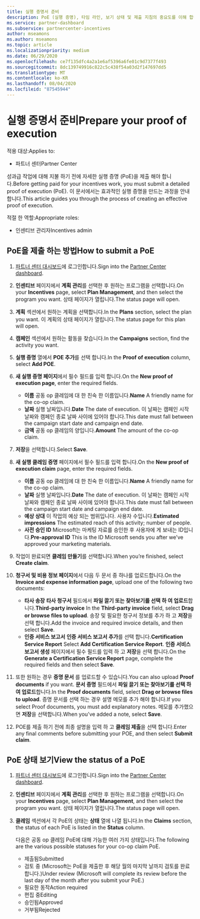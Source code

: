 ```yaml
---
title: 실행 증명서 준비
description: PoE (실행 증명), 타임 라인, 보기 상태 및 제출 지침의 중요도를 이해 합니다.
ms.service: partner-dashboard
ms.subservice: partnercenter-incentives
author: mseamons
ms.author: mseamons
ms.topic: article
ms.localizationpriority: medium
ms.date: 06/29/2020
ms.openlocfilehash: ce7f135dfc4a2a1e6af5396a6fe01c9d7377f493
ms.sourcegitcommit: 8dc139749916c822c5c438f54a03d2f147697dd5
ms.translationtype: MT
ms.contentlocale: ko-KR
ms.lasthandoff: 08/04/2020
ms.locfileid: "87545944"
---
```

# <a name="prepare-your-proof-of-execution"></a><span data-ttu-id="0e371-103">실행 증명서 준비</span><span class="sxs-lookup"><span data-stu-id="0e371-103">Prepare your proof of execution</span></span>

<span data-ttu-id="0e371-104">적용 대상:</span><span class="sxs-lookup"><span data-stu-id="0e371-104">Applies to:</span></span>

- <span data-ttu-id="0e371-105">파트너 센터</span><span class="sxs-lookup"><span data-stu-id="0e371-105">Partner Center</span></span>

<span data-ttu-id="0e371-106">성과급 작업에 대해 지불 하기 전에 자세한 실행 증명 (PoE)을 제출 해야 합니다.</span><span class="sxs-lookup"><span data-stu-id="0e371-106">Before getting paid for your incentives work, you must submit a detailed proof of execution (PoE).</span></span> <span data-ttu-id="0e371-107">이 문서에서는 효과적인 실행 증명을 만드는 과정을 안내 합니다.</span><span class="sxs-lookup"><span data-stu-id="0e371-107">This article guides you through the process of creating an effective proof of execution.</span></span>

<span data-ttu-id="0e371-108">적절 한 역할:</span><span class="sxs-lookup"><span data-stu-id="0e371-108">Appropriate roles:</span></span>

- <span data-ttu-id="0e371-109">인센티브 관리자</span><span class="sxs-lookup"><span data-stu-id="0e371-109">Incentives admin</span></span>

## <a name="how-to-submit-a-poe"></a><span data-ttu-id="0e371-110">PoE을 제출 하는 방법</span><span class="sxs-lookup"><span data-stu-id="0e371-110">How to submit a PoE</span></span>

1. <span data-ttu-id="0e371-111">[파트너 센터 대시보드](https://partner.microsoft.com/dashboard/)에 로그인합니다.</span><span class="sxs-lookup"><span data-stu-id="0e371-111">Sign into the [Partner Center dashboard](https://partner.microsoft.com/dashboard/).</span></span>

2. <span data-ttu-id="0e371-112">**인센티브** 페이지에서 **계획 관리**를 선택한 후 원하는 프로그램을 선택합니다.</span><span class="sxs-lookup"><span data-stu-id="0e371-112">On your **Incentives** page, select **Plan Management**, and then select the program you want.</span></span> <span data-ttu-id="0e371-113">상태 페이지가 열립니다.</span><span class="sxs-lookup"><span data-stu-id="0e371-113">The status page will open.</span></span>

3. <span data-ttu-id="0e371-114">**계획** 섹션에서 원하는 계획을 선택합니다.</span><span class="sxs-lookup"><span data-stu-id="0e371-114">In the **Plans** section, select the plan you want.</span></span> <span data-ttu-id="0e371-115">이 계획의 상태 페이지가 열립니다.</span><span class="sxs-lookup"><span data-stu-id="0e371-115">The status page for this plan will open.</span></span>

4. <span data-ttu-id="0e371-116">**캠페인** 섹션에서 원하는 활동을 찾습니다.</span><span class="sxs-lookup"><span data-stu-id="0e371-116">In the **Campaigns** section, find the activity you want.</span></span>

5. <span data-ttu-id="0e371-117">**실행 증명** 열에서 **POE 추가**를 선택 합니다.</span><span class="sxs-lookup"><span data-stu-id="0e371-117">In the **Proof of execution** column, select **Add POE**.</span></span>

6. <span data-ttu-id="0e371-118">**새 실행 증명 페이지**에서 필수 필드를 입력 합니다.</span><span class="sxs-lookup"><span data-stu-id="0e371-118">On the **New proof of execution page**, enter the required fields.</span></span>

   - <span data-ttu-id="0e371-119">**이름**  공동 op 클레임에 대 한 친숙 한 이름입니다.</span><span class="sxs-lookup"><span data-stu-id="0e371-119">**Name**  A friendly name for the co-op claim.</span></span>
   - <span data-ttu-id="0e371-120">**날짜**  실행 날짜입니다.</span><span class="sxs-lookup"><span data-stu-id="0e371-120">**Date**  The date of execution.</span></span> <span data-ttu-id="0e371-121">이 날짜는 캠페인 시작 날짜와 캠페인 종료 날짜 사이에 있어야 합니다.</span><span class="sxs-lookup"><span data-stu-id="0e371-121">This date must fall between the campaign start date and campaign end date.</span></span>
   - <span data-ttu-id="0e371-122">**금액**  공동 op 클레임의 양입니다.</span><span class="sxs-lookup"><span data-stu-id="0e371-122">**Amount**  The amount of the co-op claim.</span></span>

7. <span data-ttu-id="0e371-123">**저장**을 선택합니다.</span><span class="sxs-lookup"><span data-stu-id="0e371-123">Select **Save**.</span></span>

8. <span data-ttu-id="0e371-124">**새 실행 클레임 증명** 페이지에서 필수 필드를 입력 합니다.</span><span class="sxs-lookup"><span data-stu-id="0e371-124">On the **New proof of execution claim** page, enter the required fields.</span></span>

   - <span data-ttu-id="0e371-125">**이름**  공동 op 클레임에 대 한 친숙 한 이름입니다.</span><span class="sxs-lookup"><span data-stu-id="0e371-125">**Name**  A friendly name for the co-op claim.</span></span>
   - <span data-ttu-id="0e371-126">**날짜**  실행 날짜입니다.</span><span class="sxs-lookup"><span data-stu-id="0e371-126">**Date**  The date of execution.</span></span> <span data-ttu-id="0e371-127">이 날짜는 캠페인 시작 날짜와 캠페인 종료 날짜 사이에 있어야 합니다.</span><span class="sxs-lookup"><span data-stu-id="0e371-127">This date must fall between the campaign start date and campaign end date.</span></span>
   - <span data-ttu-id="0e371-128">**예상 상대**   이 작업의 예상 되는 범위입니다. 사용자 수입니다.</span><span class="sxs-lookup"><span data-stu-id="0e371-128">**Estimated impressions**   The estimated reach of this activity; number of people.</span></span>
   - <span data-ttu-id="0e371-129">**사전 승인 ID**   Microsoft는 마케팅 자료를 승인한 후 사용자에 게 보내는 ID입니다.</span><span class="sxs-lookup"><span data-stu-id="0e371-129">**Pre-approval ID**   This is the ID Microsoft sends you after we’ve approved your marketing materials.</span></span>

9. <span data-ttu-id="0e371-130">작업이 완료되면 **클레임 만들기**를 선택합니다.</span><span class="sxs-lookup"><span data-stu-id="0e371-130">When you’re finished, select **Create claim**.</span></span>

10. <span data-ttu-id="0e371-131">**청구서 및 비용 정보 페이지**에서 다음 두 문서 중 하나를 업로드합니다.</span><span class="sxs-lookup"><span data-stu-id="0e371-131">On the **Invoice and expense information page**, upload one of the following two documents:</span></span>
    - <span data-ttu-id="0e371-132">**타사 송장**  **타사 청구서** 필드에서 **파일 끌기 또는 찾아보기를 선택 하 여 업로드**합니다.</span><span class="sxs-lookup"><span data-stu-id="0e371-132">**Third-party invoice**  In the **Third-party invoice** field, select **Drag or browse files to upload**.</span></span> <span data-ttu-id="0e371-133">송장 및 필요한 청구서 정보를 추가 하 고 **저장**을 선택 합니다.</span><span class="sxs-lookup"><span data-stu-id="0e371-133">Add the invoice and required invoice details, and then select **Save**.</span></span>
    - <span data-ttu-id="0e371-134">**인증 서비스 보고서**  **인증 서비스 보고서 추가**를 선택 합니다.</span><span class="sxs-lookup"><span data-stu-id="0e371-134">**Certification Service Report**  Select **Add Certification Service Report**.</span></span> <span data-ttu-id="0e371-135">**인증 서비스 보고서 생성** 페이지에서 필수 필드를 입력 하 고 **저장**을 선택 합니다.</span><span class="sxs-lookup"><span data-stu-id="0e371-135">On the **Generate a Certification Service Report** page, complete the required fields and then select **Save**.</span></span>

11. <span data-ttu-id="0e371-136">또한 원하는 경우 **증명 문서** 를 업로드할 수 있습니다.</span><span class="sxs-lookup"><span data-stu-id="0e371-136">You can also upload **Proof documents** if you want.</span></span> <span data-ttu-id="0e371-137">**문서 증명** 필드에서 **파일 끌기 또는 찾아보기를 선택 하 여 업로드**합니다.</span><span class="sxs-lookup"><span data-stu-id="0e371-137">In the **Proof documents** field, select **Drag or browse files to upload**.</span></span> <span data-ttu-id="0e371-138">증명 문서를 선택 하는 경우 설명 메모를 추가 해야 합니다.</span><span class="sxs-lookup"><span data-stu-id="0e371-138">If you select Proof documents, you must add explanatory notes.</span></span> <span data-ttu-id="0e371-139">메모를 추가했으면 **저장**을 선택합니다.</span><span class="sxs-lookup"><span data-stu-id="0e371-139">When you’ve added a note, select **Save**.</span></span>

12. <span data-ttu-id="0e371-140">POE를 제출 하기 전에 최종 설명을 입력 하 고 **클레임 제출**을 선택 합니다.</span><span class="sxs-lookup"><span data-stu-id="0e371-140">Enter any final comments before submitting your POE, and then select **Submit claim**.</span></span>

## <a name="view-the-status-of-a-poe"></a><span data-ttu-id="0e371-141">PoE 상태 보기</span><span class="sxs-lookup"><span data-stu-id="0e371-141">View the status of a PoE</span></span>

1. <span data-ttu-id="0e371-142">[파트너 센터 대시보드](https://partner.microsoft.com/dashboard/)에 로그인합니다.</span><span class="sxs-lookup"><span data-stu-id="0e371-142">Sign into the [Partner Center dashboard](https://partner.microsoft.com/dashboard/).</span></span>

2. <span data-ttu-id="0e371-143">**인센티브** 페이지에서 **계획 관리**를 선택한 후 원하는 프로그램을 선택합니다.</span><span class="sxs-lookup"><span data-stu-id="0e371-143">On your **Incentives** page, select **Plan Management**, and then select the program you want.</span></span> <span data-ttu-id="0e371-144">상태 페이지가 열립니다.</span><span class="sxs-lookup"><span data-stu-id="0e371-144">The status page will open.</span></span>

3. <span data-ttu-id="0e371-145">**클레임** 섹션에서 각 PoE의 상태는 **상태** 열에 나열 됩니다.</span><span class="sxs-lookup"><span data-stu-id="0e371-145">In the **Claims** section, the status of each PoE is listed in the **Status** column.</span></span>

   <span data-ttu-id="0e371-146">다음은 공동 op 클레임 PoE에 대해 가능한 여러 가지 상태입니다.</span><span class="sxs-lookup"><span data-stu-id="0e371-146">The following are the various possible statuses for your co-op claim PoE.</span></span>

   - <span data-ttu-id="0e371-147">제출됨</span><span class="sxs-lookup"><span data-stu-id="0e371-147">Submitted</span></span>
   - <span data-ttu-id="0e371-148">검토 중 (Microsoft는 PoE을 제출한 후 해당 월의 마지막 날까지 검토를 완료 합니다.)</span><span class="sxs-lookup"><span data-stu-id="0e371-148">Under review (Microsoft will complete its review before the last day of the month after you submit your PoE.)</span></span>
   - <span data-ttu-id="0e371-149">필요한 동작</span><span class="sxs-lookup"><span data-stu-id="0e371-149">Action required</span></span>
   - <span data-ttu-id="0e371-150">편집 중</span><span class="sxs-lookup"><span data-stu-id="0e371-150">Editing</span></span>
   - <span data-ttu-id="0e371-151">승인됨</span><span class="sxs-lookup"><span data-stu-id="0e371-151">Approved</span></span>
   - <span data-ttu-id="0e371-152">거부됨</span><span class="sxs-lookup"><span data-stu-id="0e371-152">Rejected</span></span>
